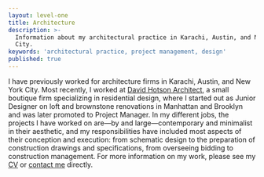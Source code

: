 ```yaml
---
layout: level-one
title: Architecture
description: >-
  Information about my architectural practice in Karachi, Austin, and New York
  City.
keywords: 'architectural practice, project management, design'
published: true
---
```


I have previously worked for architecture firms in Karachi, Austin, and New York City. Most recently, I worked at [David Hotson Architect](http://hotson.net/), a small boutique firm specializing in residential design, where I started out as Junior Designer on loft and brownstone renovations in Manhattan and Brooklyn and was later promoted to Project Manager. In my different jobs, the projects I have worked on are—by and large—contemporary and minimalist in their aesthetic, and my responsibilities have included most aspects of their conception and execution: from schematic design to the preparation of construction drawings and specifications, from overseeing bidding to construction management. For more information on my work, please see my [CV](/cv/) or [contact me](/contact/) directly.
